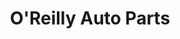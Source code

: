 ---
title: "O'Reilly Auto Parts"
url: /killeen/oreilly-auto-parts-farm-to-market-road-2410/
shop: car parts
---